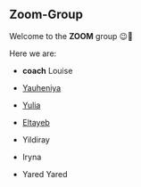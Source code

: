 ## Zoom-Group

Welcome to the **ZOOM** group 😉👋

Here we are:

* **coach** Louise

* [Yauheniya](Yauheniya.md)

* [Yulia](Yulia.md)

* [Eltayeb](Eltayeb.md)

* Yildiray

* Iryna

* Yared Yared
